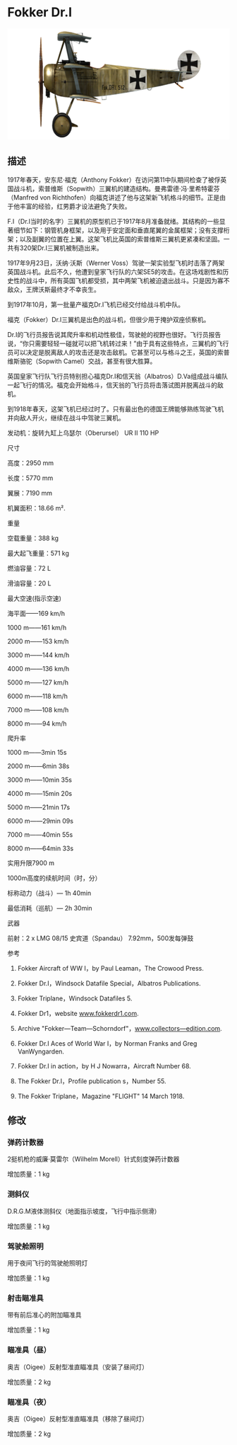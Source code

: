# Fokker Dr.I
  

  
![fokkerdr1](../images/fokkerdr1.png)
  

  
## 描述
  

  
1917年春天，安东尼·福克（Anthony Fokker）在访问第11中队期间检查了被俘英国战斗机，索普维斯（Sopwith）三翼机的建造结构。曼弗雷德·冯·里希特霍芬（Manfred von Richthofen）向福克讲述了他与这架新飞机格斗的细节。正是由于他丰富的经验，红男爵才设法避免了失败。 
  
F.I（Dr.I当时的名字）三翼机的原型机已于1917年8月准备就绪。其结构的一些显著细节如下：钢管机身框架，以及用于安定面和垂直尾翼的金属框架；没有支撑桁架；以及副翼的位置在上翼。这架飞机比英国的索普维斯三翼机更紧凑和坚固。一共有320架Dr.I三翼机被制造出来。 
  
1917年9月23日，沃纳·沃斯（Werner Voss）驾驶一架实验型飞机时击落了两架英国战斗机。此后不久，他遭到皇家飞行队的六架SE5的攻击。在这场戏剧性和历史性的战斗中，所有英国飞机都受损，其中两架飞机被迫退出战斗。只是因为寡不敌众，王牌沃斯最终才不幸丧生。 
  
到1917年10月，第一批量产福克Dr.I飞机已经交付给战斗机中队。 
  
福克（Fokker）Dr.I三翼机是出色的战斗机，但很少用于掩护双座侦察机。 
  
Dr.I的飞行员报告说其爬升率和机动性极佳，驾驶舱的视野也很好。飞行员报告说，“你只需要轻轻一碰就可以把飞机转过来！”由于具有这些特点，三翼机的飞行员可以决定是脱离敌人的攻击还是攻击敌机。它甚至可以与格斗之王，英国的索普维斯骆驼（Sopwith Camel）交战，甚至有很大胜算。 
  
英国皇家飞行队飞行员特别担心福克Dr.I和信天翁（Albatros）D.Va组成战斗编队一起飞行的情况。福克会开始格斗，信天翁的飞行员将击落试图并脱离战斗的敌机。 
  
到1918年春天，这架飞机已经过时了。只有最出色的德国王牌能够熟练驾驶飞机并向敌人开火，继续在战斗中驾驶三翼机。  
  

  

  
发动机：旋转九缸上乌瑟尔（Oberursel） UR II 110 HP
  

  
尺寸
  
高度：2950 mm
  
长度：5770 mm
  
翼展：7190 mm
  
机翼面积：18.66 m².
  

  
重量
  
空载重量：388 kg
  
最大起飞重量：571 kg
  
燃油容量：72 L
  
滑油容量：20 L
  

  
最大空速(指示空速)
  
海平面——169 km/h
  
1000 m——161 km/h
  
2000 m——153 km/h
  
3000 m——144 km/h
  
4000 m——136 km/h
  
5000 m——127 km/h
  
6000 m——118 km/h
  
7000 m——108 km/h
  
8000 m——94 km/h
  

  
爬升率
  
1000 m——3min 15s
  
2000 m——6min 38s
  
3000 m——10min 35s
  
4000 m——15min 20s
  
5000 m——21min 17s
  
6000 m——29min 09s
  
7000 m——40min 55s
  
8000 m——64min 33s
  

  
实用升限7900 m
  

  
1000m高度的续航时间（时，分）
  
标称动力（战斗）— 1h 40min
  
最低消耗（巡航）— 2h 30min
  

  
武器
  
前射：2 x LMG 08/15 史宾道（Spandau） 7.92mm，500发每弹鼓
  

  
参考
  
1) Fokker Aircraft of WW I，by Paul Leaman，The Crowood Press.
  
2) Fokker Dr.I，Windsock Datafile Special，Albatros Publications.
  
3) Fokker Triplane，Windsock Datafiles 5.
  
3) Fokker Dr1，website www.fokkerdr1.com.
  
4) Archive "Fokker—Team—Schorndorf"，www.collectors—edition.com.
  
5) Fokker Dr.I Aces of World War I，by Norman Franks and Greg VanWyngarden.
  
6) Fokker Dr.I in action，by H J Nowarra，Aircraft Number 68.
  
7) The Fokker Dr.I，Profile publication s，Number 55.
  
8) The Fokker Triplane，Magazine "FLIGHT" 14 March 1918.
  

  
## 修改
  

  
  
### 弹药计数器
  

  
2挺机枪的威廉·莫雷尔（Wilhelm Morell）针式刻度弹药计数器
  
增加质量：1 kg
  

  
  
### 测斜仪
  

  
D.R.G.M液体测斜仪（地面指示坡度，飞行中指示侧滑）
  
增加质量：1 kg
  

  
  
### 驾驶舱照明
  

  
用于夜间飞行的驾驶舱照明灯
  
增加质量：1 kg
  

  
  
### 射击瞄准具
  

  
带有前后准心的附加瞄准具
  
增加质量：1 kg
  

  
  
### 瞄准具（昼）
  

  
奥吉（Oigee）反射型准直瞄准具（安装了昼间灯）
  
增加质量：2 kg
  

  
  
### 瞄准具（夜）
  

  
奥吉（Oigee）反射型准直瞄准具（移除了昼间灯）
  
增加质量：2 kg
  
